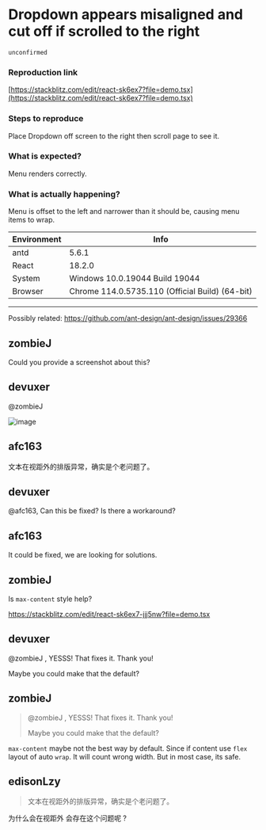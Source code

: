 # Dropdown appears misaligned and cut off if scrolled to the right

`unconfirmed`

### Reproduction link

[https://stackblitz.com/edit/react-sk6ex7?file=demo.tsx](https://stackblitz.com/edit/react-sk6ex7?file=demo.tsx)

### Steps to reproduce

Place Dropdown off screen to the right then scroll page to see it.

### What is expected?

Menu renders correctly.

### What is actually happening?

Menu is offset to the left and narrower than it should be, causing menu items to wrap.

| Environment | Info                                            |
| ----------- | ----------------------------------------------- |
| antd        | 5.6.1                                           |
| React       | 18.2.0                                          |
| System      | Windows 10.0.19044 Build 19044                  |
| Browser     | Chrome 114.0.5735.110 (Official Build) (64-bit) |

---

Possibly related: https://github.com/ant-design/ant-design/issues/29366

<!-- generated by ant-design-issue-helper. DO NOT REMOVE -->

## zombieJ

Could you provide a screenshot about this?

## devuxer

@zombieJ

![image](https://github.com/ant-design/ant-design/assets/1298521/d5b0d37c-9cd5-4b24-9646-acc0b7a230c6)

## afc163

文本在视距外的排版异常，确实是个老问题了。

## devuxer

@afc163, Can this be fixed? Is there a workaround?

## afc163

It could be fixed, we are looking for solutions.

## zombieJ

Is `max-content` style help?

https://stackblitz.com/edit/react-sk6ex7-jjj5nw?file=demo.tsx

## devuxer

@zombieJ , YESSS! That fixes it. Thank you!

Maybe you could make that the default?

## zombieJ

> @zombieJ , YESSS! That fixes it. Thank you!
>
> Maybe you could make that the default?

`max-content` maybe not the best way by default. Since if content use `flex` layout of auto `wrap`. It will count wrong width. But in most case, its safe.

## edisonLzy

> 文本在视距外的排版异常，确实是个老问题了。

为什么会在视距外 会存在这个问题呢 ?
